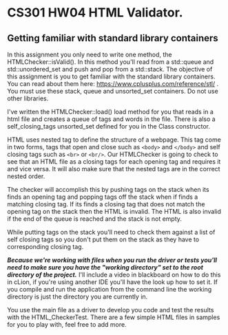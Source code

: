 # CS301 HW04 HTML Validator.
## Getting familiar with standard library containers

In this assignment you only need to write one method, the HTMLChecker::isValid(). In this method you'll read from a std::queue and std::unordered_set and push and pop from a std::stack.  The objective of this assignment is you to get familiar with the standard library containers.  You can read about them here: https://www.cplusplus.com/reference/stl/ .  You must use these stack, queue and unsorted_set containers. Do not use other libraries.  

I've written the HTMLChecker::load() load method for you that reads in a html file and creates a queue of tags and words in the file.  There is also a self_closing_tags unsorted_set defined for you in the Class constructor.  

HTML uses nested tag to define the structure of a webpage.  This tag come in two forms, tags that open and close such as `<body>` and `</body>` and self closing tags such as `<br>` or `<br/>`. Our HTMLChecker is going to check to see that an HTML file as a closing tags for each opening tag and requires it and vice versa.  It will also make sure that the nested tags are in the correct nested order.

The checker will accomplish this by pushing tags on the stack when its finds an opening tag and popping tags off the stack when if finds a matching closing tag.  If its finds a closing tag that does not match the opening tag on the stack then the HTML is invalid. The HTML is also invalid if the end of the queue is reached and the stack is not empty.  

While putting tags on the stack you'll need to check them against a list of self closing tags so you don't put them on the stack as they have to corresponding closing tag.

***Because we're working with files when you run the driver or tests you'll need to make sure you have the "working directory" set to the root directory of the project.***  I'll include a video in blackboard on how to do this in cLion, if you're using another IDE you'll have the look up how to set it.  If you compile and run the application from the command line the working directory is just the directory you are currently in.   

You use the main file as a driver to develop you code and test the results with the HTML_CheckerTest.  There are a few simple HTML files in samples for you to play with, feel free to add more.  
